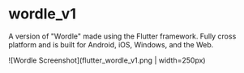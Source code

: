 # wordle_v1

A version of "Wordle" made using the Flutter framework. Fully cross platform
and is built for Android, iOS, Windows, and the Web.

![Wordle Screenshot](flutter_wordle_v1.png | width=250px)